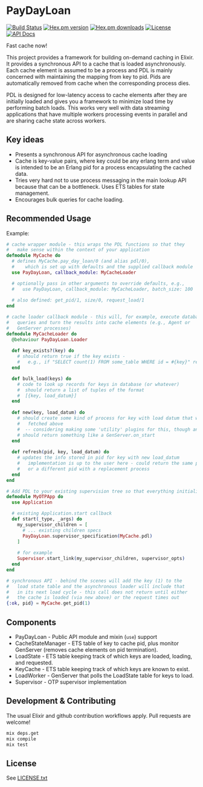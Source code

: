 # PayDayLoan

[![Build Status](https://travis-ci.org/simplifi/pay_day_loan.svg?branch=master)](https://travis-ci.org/simplifi/pay_day_loan)
[![Hex.pm version](https://img.shields.io/hexpm/v/pay_day_loan.svg?style=flat-square)](https://hex.pm/packages/pay_day_loan)
[![Hex.pm downloads](https://img.shields.io/hexpm/dt/pay_day_loan.svg?style=flat-square)](https://hex.pm/packages/pay_day_loan)
[![License](https://img.shields.io/hexpm/l/pay_day_loan.svg?style=flat-square)](https://hex.pm/packages/pay_day_loan)
[![API Docs](https://img.shields.io/badge/api-docs-yellow.svg?style=flat)](http://hexdocs.pm/pay_day_loan/)

Fast cache now!

This project provides a framework for building on-demand caching in Elixir. 
It provides a synchronous API to a cache that is loaded asynchronously.
Each cache element is assumed to be a process and PDL is mainly concerned with
maintaining the mapping from key to pid.  Pids are automatically removed from
cache when the corresponding process dies.

PDL is designed for low-latency access to cache elements after they
are initially loaded and gives you a framework to minimize load time
by performing batch loads.  This works very well with data streaming
applications that have multiple workers processing events in parallel
and are sharing cache state across workers.

## Key ideas

* Presents a synchronous API for asynchronous cache loading
* Cache is key-value pairs, where key could be any erlang term and
  value is intended to be an Erlang pid for a process encapsulating the
  cached data.
* Tries very hard not to use process messaging in the main lookup API
  because that can be a bottleneck.  Uses ETS tables for state management.
* Encourages bulk queries for cache loading.
  
## Recommended Usage

Example:

``` elixir
# cache wrapper module - this wraps the PDL functions so that they
#   make sense within the context of your application
defmodule MyCache do
  # defines MyCache.pay_day_loan/0 (and alias pdl/0),
  #    which is set up with defaults and the supplied callback module
  use PayDayLoan, callback_module: MyCacheLoader

  # optionally pass in other arguments to override defaults, e.g.,
  #   use PayDayLoan, callback_module: MyCacheLoader, batch_size: 100
  
  # also defined: get_pid/1, size/0, request_load/1
end

# cache loader callback module - this will, for example, execute database
#   queries and turn the results into cache elements (e.g., Agent or
#   GenServer processes)
defmodule MyCacheLoader do
  @behaviour PayDayLoan.Loader
 
  def key_exists?(key) do
    # should return true if the key exists -
    #   e.g., if "SELECT count(1) FROM some_table WHERE id = #{key}" returns > 0
  end

  def bulk_load(keys) do
    # code to look up records for keys in database (or whatever)
    #  should return a list of tuples of the format
    #  [{key, load_datum}]
  end
  
  def new(key, load_datum) do
    # should create some kind of process for key with load datum that was
    #   fetched above
    #  -- considering making some 'utility' plugins for this, though any pid works
    # should return something like a GenServer.on_start
  end
  
  def refresh(pid, key, load_datum) do
    # updates the info stored in pid for key with new load_datum
    #   implementation is up to the user here - could return the same pid
    #   or a different pid with a replacement process
  end
end

# Add PDL to your existing supervision tree so that everything initializes properly
defmodule MyOTPApp do
  use Application 

  # existing Application.start callback
  def start(_type, _args) do
    my_supervisor_children = [
      # ... existing children specs
      PayDayLoan.supervisor_specification(MyCache.pdl)
    ]
    
    # for example
    Supervisor.start_link(my_supervisor_children, supervisor_opts)
  end
end

# synchronous API - behind the scenes will add the key (1) to the
#   load state table and the asynchronous loader will include that
#   in its next load cycle - this call does not return until either
#   the cache is loaded (via new above) or the request times out
{:ok, pid} = MyCache.get_pid(1)
```

## Components

* PayDayLoan - Public API module and mixin (`use`) support
* CacheStateManager - ETS table of key to cache pid, plus monitor
  GenServer (removes cache elements on pid termination).
* LoadState - ETS table keeping track of which keys are loaded,
  loading, and requested.
* KeyCache - ETS table keeping track of which keys are known to
  exist.
* LoadWorker - GenServer that polls the LoadState table for keys to load.
* Supervisor - OTP supervisor implementation

## Development & Contributing

The usual Elixir and github contribution workflows apply.  Pull requests are welcome!

```bash
mix deps.get
mix compile
mix test
```

## License

See [LICENSE.txt](LICENSE.txt)
